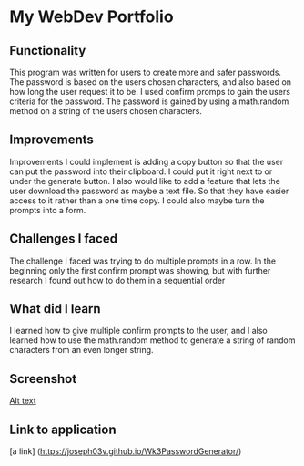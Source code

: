 # My WebDev Portfolio

## Functionality
This program was written for users to create more and safer passwords. The password is based on the
users chosen characters, and also based on how long the user request it to be. I used confirm
promps to gain the users criteria for the password. The password is gained by using a math.random
method on a string of the users chosen characters.

## Improvements
Improvements I could implement is adding a copy button so that the user can put the password into 
their clipboard. I could put it right next to or under the generate button. I also would like to add
a feature that lets the user download the password as maybe a text file. So that they have easier 
access to it rather than a one time copy. I could also maybe turn the prompts into a form. 

## Challenges I faced
The challenge I faced was trying to do multiple prompts in a row. In the beginning  only the first 
confirm prompt was showing, but with further research I found out how to do them in a sequential order

## What did I learn
I learned how to give multiple confirm prompts to the user, and I also learned how to use 
the math.random method to generate a string of random characters from an even longer string.

## Screenshot 
[Alt text](<./images/Screenshot 2023-10-05 164803.png>)

## Link to application
[a link] (https://joseph03v.github.io/Wk3PasswordGenerator/)
